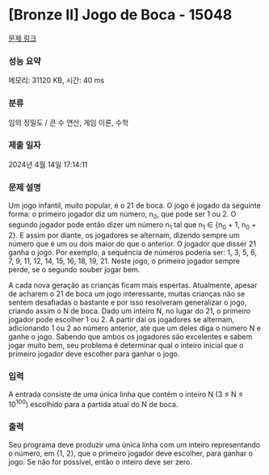 # [Bronze II] Jogo de Boca - 15048 

[문제 링크](https://www.acmicpc.net/problem/15048) 

### 성능 요약

메모리: 31120 KB, 시간: 40 ms

### 분류

임의 정밀도 / 큰 수 연산, 게임 이론, 수학

### 제출 일자

2024년 4월 14일 17:14:11

### 문제 설명

<p>Um jogo infantil, muito popular, é o 21 de boca. O jogo é jogado da seguinte forma: o primeiro jogador diz um número, n<sub>0</sub>, que pode ser 1 ou 2. O segundo jogador pode então dizer um número n<sub>1</sub> tal que n<sub>1</sub> ∈ {n<sub>0</sub> + 1, n<sub>0</sub> + 2}. E assim por diante, os jogadores se alternam, dizendo sempre um número que é um ou dois maior do que o anterior. O jogador que disser 21 ganha o jogo. Por exemplo, a sequência de números poderia ser: 1, 3, 5, 6, 7, 9, 11, 12, 14, 15, 16, 18, 19, 21. Neste jogo, o primeiro jogador sempre perde, se o segundo souber jogar bem.</p>

<p>A cada nova geração as crianças ficam mais espertas. Atualmente, apesar de acharem o 21 de boca um jogo interessante, muitas crianças não se sentem desafiadas o bastante e por isso resolveram generalizar o jogo, criando assim o N de boca. Dado um inteiro N, no lugar do 21, o primeiro jogador pode escolher 1 ou 2. A partir daí os jogadores se alternam, adicionando 1 ou 2 ao número anterior, até que um deles diga o número N e ganhe o jogo. Sabendo que ambos os jogadores são excelentes e sabem jogar muito bem, seu problema é determinar qual o inteiro inicial que o primeiro jogador deve escolher para ganhar o jogo.</p>

### 입력 

 <p>A entrada consiste de uma única linha que contém o inteiro N (3 ≤ N ≤ 10<sup>100</sup>) escolhido para a partida atual do N de boca.</p>

### 출력 

 <p>Seu programa deve produzir uma única linha com um inteiro representando o número, em {1, 2}, que o primeiro jogador deve escolher, para ganhar o jogo. Se não for possível, então o inteiro deve ser zero.</p>

